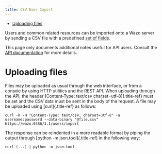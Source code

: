 ```yaml
---
title: CSV User Import
---
```


-   [Uploading files](#uploading-files)

Users and common related resources can be imported onto a Wazo server by
sending a CSV file with a predefined
[set of fields](/uc-doc/administration/users/csv_import).

This page only documents additional notes useful for API users. Consult
the [API documentation](http://api.wazo.community) for more details.

Uploading files
===============

Files may be uploaded as usual through the web interface, or from a
console by using HTTP utilities and the REST API. When uploading through
the API, the header [Content-Type: text/csv charset=utf-8]{.title-ref}
must be set and the CSV data must be sent in the body of the request. A
file may be uploaded using [curl]{.title-ref} as follows:

``` {.sourceCode .bash}
curl -k -H "Content-Type: text/csv; charset=utf-8" -u username:password --data-binary "@file.csv" https://wazo:9486/1.1/users/import
```

The response can be reindented in a more readable format by piping the
output through [python -m json.tool]{.title-ref} in the following way:

``` {.sourceCode .bash}
curl (...) | python -m json.tool
```
